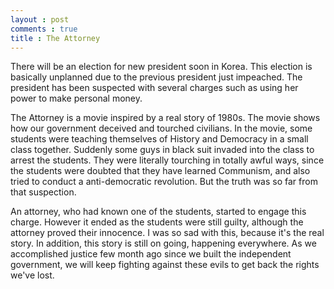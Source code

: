 ```yaml
---
layout : post
comments : true
title : The Attorney
---
```


There will be an election for new president soon in Korea. This election is basically unplanned due to the previous president just impeached. The president has been suspected with several charges such as using her power to make personal money.

<!--break-->

The Attorney is a movie inspired by a real story of 1980s. The movie shows how our government deceived and tourched civilians. In the movie, some students were teaching themselves of History and Democracy in a small class together. Suddenly some guys in black suit invaded into the class to arrest the students. They were literally tourching in totally awful ways, since the students were doubted that they have learned Communism, and also tried to conduct a anti-democratic revolution. But the truth was so far from that suspection.

An attorney, who had known one of the students, started to engage this charge. However it ended as the students were still guilty, although the attorney proved their innocence. I was so sad with this, because it's the real story. In addition,  this story is still on going, happening everywhere. As we accomplished justice few month ago since we built the independent government, we will keep fighting against these evils to get back the rights we've lost.
